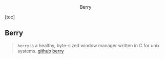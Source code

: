 <center>Berry</center>





[toc]







## Berry

> `berry` is a healthy, byte-sized window manager written in C for unix systems.  [github](https://github.com/JLErvin/berry) [berry](https://berrywm.org/) 


